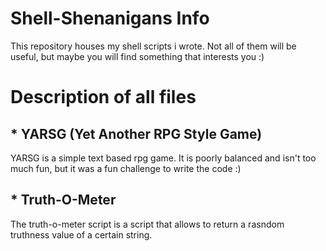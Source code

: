 # Shell-Shenanigans Info
This repository houses my shell scripts i wrote. Not all of them will be useful, but maybe you will find something that interests you :)


# Description of all files
## * YARSG (Yet Another RPG Style Game)
YARSG is a simple text based rpg game.
It is poorly balanced and isn't too much fun, but it was a fun challenge to write the code :)

## * Truth-O-Meter
The truth-o-meter script is a script that allows to return a rasndom truthness value of a certain string.
